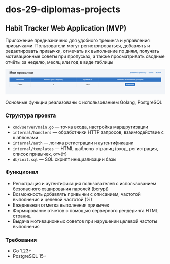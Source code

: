 # dos-29-diplomas-projects
## Habit Tracker Web Application (MVP)
Приложение предназначено для удобного трекинга и управления привычками.
Пользователи могут регистрироваться, добавлять и редактировать привычки, отмечать их выполнение по дням, получать мотивационные советы при пропусках, а также просматривать сводные отчёты за неделю, месяц или год в виде таблицы

![alt text](image.png)

Основные функции реализованы с использованием Golang, PostgreSQL

### Структура проекта
- `cmd/server/main.go` — точка входа, настройка маршрутизации
- `internal/handlers` — обработчики HTTP запросов, взаимодействие с шаблонами
- `internal/auth` — логика регистрации и аутентификации
- `internal/templates` — HTML шаблоны страниц (вход, регистрация, список привычек, отчёт)
- `db/init.sql` — SQL скрипт инициализации базы

### Функционал
- Регистрация и аутентификация пользователей с использованием безопасного хэширования паролей (bcrypt)
- Возможность добавлять привычки с описанием, частотой выполнения и целевой частотой (%)
- Ежедневная отметка выполнения привычек
- Формирование отчетов с помощью серверного рендеринга HTML страниц
- Выдача мотивационных советов при нарушении целевой частоты выполнения

### Требования
- Go 1.23+
- PostgreSQL 15+

